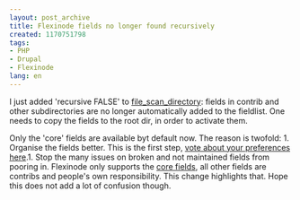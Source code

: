 ```yaml
---
layout: post_archive
title: Flexinode fields no longer found recursively
created: 1170751798
tags:
- PHP
- Drupal
- Flexinode
lang: en
---
```

I just added 'recursive FALSE' to [file_scan_directory](http://api.drupal.org/api/4.7/function/file_scan_directory): fields in contrib and other subdirectories are no longer automatically added to the fieldlist. One needs to copy the fields to the root dir, in order to activate them.

Only the 'core' fields are available byt default now. The reason is twofold: 1. Organise the fields better. This is the first step, [vote about your preferences here](http://groups.drupal.org/node/2172).1. Stop the many issues on broken and not maintained fields from pooring in. Flexinode only supports the [core fields](http://groups.drupal.org/node/2338), all other fields are contribs and people's own responsibility. This change highlights that. Hope this does not add a lot of confusion though.
